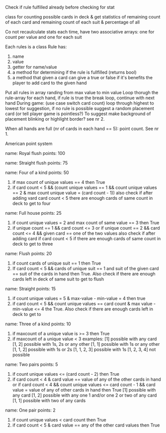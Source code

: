 Check if rule fulfilled already before checking for stat


class for counting possible cards in deck & get statistics of remaining count of each card and remaining count of each suit & percentage of all

Co not recaulculate stats each time, have two associative arrays:
one for count per value and one for each suit

Each rules is a class
Rule has: 
1. name
2. value
3. getter for name/value
4. a method for determining if the rule is fullfilled (returns bool)
5. a method that given a card can give a true or false if it's benefits the player to add card to the given hand

Put all rules in array randing from max value to min value
Loop thorugh the rule-array for each hand, if rule is true the break loop, continue with next hand
During game: (use case switch card count) loop through highest to lowest for suggestion, if no rule is possible suggest a random placement card (or tell player game is pointless?) To suggest make background of placement blinking or highlight border? see nr 2.

When all hands are full (nr of cards in each hand == 5): point count. See nr 1.

American point system

name: Royal flush
points: 100

name: Straight flush
points: 75

name: Four of a kind
points: 50
1. if max count of unique values == 4 then True
2. if card count < 5 && (count unique values == 1 && count unique values == 2 & max count unique value = (card count - 1))
also check if after adding vard card count < 5 there are enough cards of same count in deck to get to four

name: Full house
points: 25
1. if count unique values = 2 and max count of same value == 3 then True
2. if unique count == 1 && card count <= 3 or
if unique count == 2 && card count <= 4 && given card == one of the two values
also check if after adding card if card count < 5 if there are enough cards of same count in deck to get to three

name: Flush
points: 20
1. if count cards of unique suit == 1 then True
2. If card count < 5  && cards of unique suit == 1 and suit of the given card == suit of the cards in hand then True.
Also check if there are enough cards left in deck of same suit to get to flush

name: Straight
points: 15
1. if count unique values = 5 & max-value - min-value = 4 then true
2. if card count < 5 && count unique values == card count & max value - min-value <= 4 the True.
Also check if there are enough cards left in deck to get to 

name: Three of a kind
points: 10
1. if maxcount of a unique value is >= 3 then True
2. if maxcount of a unique value < 3 
examples:
[1] possible with any card
[1, 2] possible with 1s, 2s or any other
[1, 1] possible with 1s or any other
[1, 1, 2] possible with 1s or 2s
[1, 1, 2, 3] possible with 1s
[1, 2, 3, 4] not possible

name: Two pairs
points: 5
1. if count unique values <= (card count - 2) then True
2. if card count < 4 & card value == value of any of the other cards in hand or 
if card count < 4 && count unique values <= card count - 1 && card value = value of any of other cards in hand then True
[1] possible with any card
[1, 2] possible with any one 1 and/or one 2 or two of any card
[1, 1] possible with two of any cards

name: One pair
points: 2
1. if count unique values < card count then True
2. if card count < 5 & card value == any of the other card values then True

